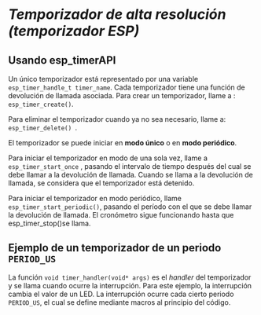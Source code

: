 # _Temporizador de alta resolución (temporizador ESP)_

## Usando esp_timerAPI
Un único temporizador está representado por una variable ` esp_timer_handle_t timer_name `. Cada temporizador tiene una función de devolución de llamada asociada. 
Para crear un temporizador, llame a : ` esp_timer_create() `.

Para eliminar el temporizador cuando ya no sea necesario, llame a: `esp_timer_delete() `.

El temporizador se puede iniciar en **modo único** o en **modo periódico**.

Para iniciar el temporizador en modo de una sola vez, llame a  `esp_timer_start_once`
, pasando el intervalo de tiempo después del cual se debe llamar a la devolución de llamada. Cuando se llama a la devolución de llamada, se considera que el temporizador está detenido.

Para iniciar el temporizador en modo periódico, llame `esp_timer_start_periodic()`, pasando el período con el que se debe llamar la devolución de llamada. El cronómetro sigue funcionando hasta que esp_timer_stop()se llama.


## Ejemplo de un temporizador de un periodo `PERIOD_US`

La función `void timer_handler(void* args)` es el *handler* del temporizador y se llama cuando ocurre la interrupción. Para este ejemplo, la interrupción cambia el valor de un LED. La interrupción ocurre cada cierto periodo `PERIOD_US`, el cual se define mediante macros al principio del código.
